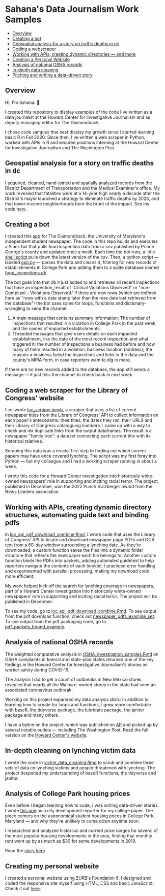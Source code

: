 # Sahana's Data Journalism Work Samples

* [Overview](https://github.com/sahanasjay/data_journalism_portfolio#overview)
* [Creating a bot](#)
* [Geospatial analysis for a story on traffic deaths in dc](#)
* [Coding a webscraper](https://github.com/sahanasjay/data_journalism_portfolio#coding-a-web-scraper-for-the-library-of-congress-website)
* [Working with APIs, creating dynamic directories — and more](https://github.com/sahanasjay/data_journalism_portfolio#working-with-apis-creating-dynamic-directory-structures-automating-guide-text-and-binding-pdfs)
* [Creating a Personal Website](https://github.com/sahanasjay/data_journalism_portfolio/blob/main/README.md#creating-my-personal-website)
* [Analysis of national OSHA records](https://github.com/sahanasjay/data_journalism_portfolio#analysis-of-national-osha-records)
* [In-depth data cleaning](https://github.com/sahanasjay/data_journalism_portfolio#in-depth-cleaning-on-lynching-victim-data)
* [Pitching and writing a data-driven story](https://github.com/sahanasjay/data_journalism_portfolio#analysis-of-college-park-housing-prices)


## Overview

Hi, I'm Sahana. 👋

I created this repository to display examples of the code I've written as a data journalist at the Howard Center for Investigative Journalism and as deputy managing editor for The Diamondback.

I chose code samples that best display my growth since I started learning basic R in Fall 2020. Since then, I've written a web scraper in Python, worked with APIs in R and secured positions interning at the Howard Center for Investigative Journalism and The Washington Post.

## Geospatial analysis for a story on traffic deaths in dc

I acquired, cleaned, hand-joined and spatially analyzed records from the District Department of Transportation and the Medical Examiner's office. My work revealed that fatalities were at a 14-year high nearly a decade after the District's mayor launched a strategy to eliminate traffic deaths by 2024, and that lower-income neighborhoods bore the brunt of the impact. See my code [here](https://sahanasjay.github.io/portfolio/final_rmd_example.html).

## Creating a bot

I created this [app](https://github.com/sahanasjay/food-inspections-bot) for The Diamondback, the University of Maryland's independent student newspaper. The code in this repo builds and executes a Slack bot that pulls food inspection data from a csv published by Prince George's county and updated once a week. Each time the bot runs, a little [shell script](https://github.com/sahanasjay/food-inspections-bot/blob/main/app.sh) pulls down the latest version of the csv. Then, a python script — labeled [app.py](https://github.com/sahanasjay/food-inspections-bot/blob/main/app.py) — parses the data and cleans it, filtering for new records of establishments in College Park and adding them to a sqlite database named [food_inspections.db](https://github.com/sahanasjay/food-inspections-bot/blob/main/food_inspections.db).  

The bot goes into that db it just added to and retrieves all recent inspections that have an inspection_result of 'Critical Violations Observed" or "non-Compliant - Violations Observed.' If there are new rows (which are defined here as "rows with a date stamp later than the max date last retrieved from the database") the bot uses some for loops, functions and dictionary-wrangling to send the channel:  

1. A main message that contains summary information: The number of inspections that resulted in a violation in College Park in the past week, and the names of impacted establishments.  
2. Threaded messages that give users details on each impacted establishment, like the date of the most recent inspection and what triggered it; the number of inspections a business had before and how many of them resulted in a violation; business location (address); the reasons a business failed the inspection; and links to the data and the county's MPIA form, in case reporters want to dig in more.

If there are no new records added to the database, the app still sends a message — it just tells the channel to check back in next week.


## Coding a web scraper for the Library of Congress' website

I co-wrote [loc_scraper.ipnyb](https://github.com/sahanasjay/data_journalism_portfolio/blob/main/loc_webscraper/loc_scraper.ipynb), a scraper that uses a list of current newspaper titles from the Library of Congress' API to collect information on each paper's antecedents: their titles, the dates they ran, their URLS and their Library of Congress cataloguing numbers. I came up with a way to check and nix duplicate links from the output dataframes. The result is a newspaper "family tree"; a dataset connecting each current title with its historical relatives.  

Scraping this data was a crucial first step to finding out which current papers may have once covered lynching. The script was my first foray into Python — but my colleague and I had a working scraper running in about a week.

I wrote this code for a Howard Center investigation into historically white-owned newspapers’ role in supporting and inciting racial terror. The project, published in December, won the 2022 Punch SUlzberger award from the News Leaders association.

## Working with APIs, creating dynamic directory structures, automating guide text and binding pdfs

In [loc_api_pdf_download_combine.Rmd](https://github.com/sahanasjay/data_journalism_portfolio/blob/main/loc_api_pdf_download_combine/loc_pdf_download_and_package.Rmd), I wrote code that uses the Library of Congress' API to locate and download newspaper page PDFs and OCR text from a 60-day window surrounding a lynching date. As they're downloaded, a custom function saves the files into a dynamic folder structure that reflects the newspaper each file belongs to. Another custom function binds the PDFs into packets, adding automated guidetext to help reporters navigate the contents of each booklet. I practiced error handling and experimented with parallell processing, making my download code more efficient.

My work helped kick off the search for lynching coverage in newspapers, part of a Howard Center investigation into historically white-owned newspapers’ role in supporting and inciting racial terror. The project will be published in December.

To see my code, go to [loc_api_pdf_download_combine.Rmd](https://github.com/sahanasjay/data_journalism_portfolio/blob/main/loc_api_pdf_download_combine/loc_pdf_download_and_package.Rmd). To see output from the pdf download function, check out [newspaper_pdfs_example_set](https://github.com/sahanasjay/data_journalism_portfolio/tree/main/loc_api_pdf_download_combine/newspaper_pdfs_example_set). To see output from the pdf packaging code, go to [pdf_packets_bound_example](https://github.com/sahanasjay/data_journalism_portfolio/tree/main/loc_api_pdf_download_combine/pdf_packets_bound_example/current_title_Daily%20herald/victim_1936-08-14).


## Analysis of national OSHA records

The weighted comparative analysis in [OSHA_investigation_samples.Rmd](https://github.com/sahanasjay/data_journalism_portfolio/blob/main/OSHA_investigation_examples/OSHA_investigation_samples.Rmd) on OSHA complaints in federal and state-plan states returned one of the key findings in the Howard Center for Investigative Journalism's stories on worker safety during COVID-19.

The analysis I did to get a count of outbreaks in New Mexico stores revealed that nearly all the Walmart-owned stores in the state had seen an associated coronavirus outbreak.

Working on this project expanded my data analysis skills: In addition to learning how to create for loops and functions, I grew more comfortable with baseR, the tidyverse package, the lubridate package, the janitor package and many others.

I have a byline on the project, which was published on [AP](https://apnews.com/article/coronavirus-pandemic-health-business-caf5e31d883a18deae6cd367a5ee8978) and picked up by several notable outlets — including The Washington Post. Read the full version on the [Howard Center's website](https://cnsmaryland.org/2021/05/12/as-walmart-sales-soared-workers-got-scant-covid-19-protection-from-osha/).

## In-depth cleaning on lynching victim data

I wrote the code in [victim_data_cleaning.Rmd](https://github.com/sahanasjay/data_journalism_portfolio/blob/main/victim_data_cleaning/victims_data_cleaning.Rmd) to scrub and combine three sets of data on lynching victims and people threatened with lynching. The project deepened my understanding of baseR functions, the tidyverse and janitor.

## Analysis of College Park housing prices  

Even before I began learning how to code, I was writing data-driven stories. I wrote [this one](https://dbknews.com/2019/12/29/umd-college-park-student-housing-rent-prices-expensive-vacancy-commons-varsity-view/) as a city development reporter for my college paper. The piece centers on the astronomical student housing prices in College Park, Maryland — and why they're unlikely to come down anytime soon.

I researched and analyzed historical and current price ranges for several of the most popular housing developments in the area, finding that monthly rent went up by as much as $30 for some developments in 2019.

Read the [story here](https://dbknews.com/2019/12/29/umd-college-park-student-housing-rent-prices-expensive-vacancy-commons-varsity-view/).

## Creating my personal website

I created a personal website using ZURB's Foundation 6. I designed and coded the responsive site myself using HTML, CSS and basic JavaScript. Check it out [here](https://sahanasjay.github.io).
